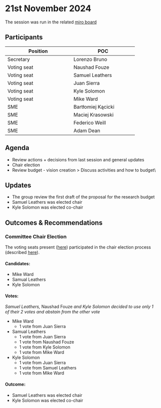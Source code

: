 # 21st November 2024

The session was run in the related [miro board](https://miro.com/app/board/uXjVKro\_lxs=/)

## Participants

<table><thead><tr><th width="202">Position</th><th width="194">POC</th></tr></thead><tbody><tr><td>Secretary</td><td>Lorenzo Bruno</td></tr><tr><td>Voting seat</td><td>Naushad Fouze</td></tr><tr><td>Voting seat</td><td>Samuel Leathers</td></tr><tr><td>Voting seat</td><td>Juan Sierra</td></tr><tr><td>Voting seat</td><td>Kyle Solomon</td></tr><tr><td>Voting seat</td><td>Mike Ward</td></tr><tr><td>SME</td><td>Bartłomiej Kącicki</td></tr><tr><td>SME</td><td>Maciej Krasowski</td></tr><tr><td>SME</td><td>Federico Weill</td></tr><tr><td>SME</td><td>Adam Dean</td></tr></tbody></table>

## Agenda

* Review actions + decisions from last session and general updates
* Chair election
* Review budget - vision creation > Discuss activities and how to budget\


## Updates

* The group review the first draft of the proposal for the research budget
* Samuel Leathers was elected chair
* Kyle Solomon was elected co-chair

## Outcomes & Recommendations

### Committee Chair Election

The voting seats present ([here](21st-november-2024.md#participants)) participated in the chair election process (described [here](../standards-operational-procedures/chair-election-process.md)).&#x20;

#### Candidates:

* Mike Ward
* Samual Leathers
* Kyle Solomon

#### Votes:&#x20;

_Samuel Leathers,_ Naushad Fouze _and Kyle Solomon decided to use only 1 of their 2 votes and abstain from the other vote_

* Mike Ward
  * 1 vote from Juan Sierra
* Samual Leathers
  * 1 vote from Juan Sierra
  * 1 vote from Naushad Fouze
  * 1 vote from Kyle Solomon
  * 1 vote from Mike Ward
* Kyle Solomon
  * 1 vote from Juan Sierra
  * 1 vote from Samuel Leathers
  * 1 vote from Mike Ward

#### Outcome:

* Samuel Leathers was elected chair
* Kyle Solomon was elected co-chair
